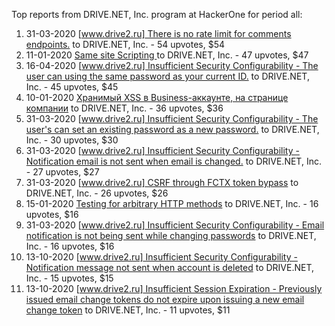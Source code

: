 Top reports from DRIVE.NET, Inc. program at HackerOne for period all:

1. 31-03-2020 [[www.drive2.ru] There is no rate limit for comments endpoints.](https://hackerone.com/reports/835200) to DRIVE.NET, Inc. - 54 upvotes, $54
2. 11-01-2020 [Same site Scripting ](https://hackerone.com/reports/772039) to DRIVE.NET, Inc. - 47 upvotes, $47
3. 16-04-2020 [[www.drive2.ru] Insufficient Security Configurability - The user can using the same password as your current ID.](https://hackerone.com/reports/850938) to DRIVE.NET, Inc. - 45 upvotes, $45
4. 10-01-2020 [Хранимый XSS в Business-аккаунте, на странице компании](https://hackerone.com/reports/771882) to DRIVE.NET, Inc. - 36 upvotes, $36
5. 31-03-2020 [[www.drive2.ru] Insufficient Security Configurability - The user's can set an existing password as a new password.](https://hackerone.com/reports/835302) to DRIVE.NET, Inc. - 30 upvotes, $30
6. 31-03-2020 [[www.drive2.ru] Insufficient Security Configurability - Notification email is not sent when email is changed.](https://hackerone.com/reports/835647) to DRIVE.NET, Inc. - 27 upvotes, $27
7. 31-03-2020 [[www.drive2.ru] CSRF through FCTX token bypass](https://hackerone.com/reports/835142) to DRIVE.NET, Inc. - 26 upvotes, $26
8. 15-01-2020 [Testing for arbitrary HTTP methods](https://hackerone.com/reports/775560) to DRIVE.NET, Inc. - 16 upvotes, $16
9. 31-03-2020 [[www.drive2.ru] Insufficient Security Configurability - Email notification is not being sent while changing passwords](https://hackerone.com/reports/835138) to DRIVE.NET, Inc. - 16 upvotes, $16
10. 13-10-2020 [[www.drive2.ru]  Insufficient Security Configurability - Notification message not sent when account is deleted](https://hackerone.com/reports/1006691) to DRIVE.NET, Inc. - 15 upvotes, $15
11. 13-10-2020 [[www.drive2.ru] Insufficient Session Expiration - Previously issued email change tokens do not expire upon issuing a new email change token](https://hackerone.com/reports/1006677) to DRIVE.NET, Inc. - 11 upvotes, $11
